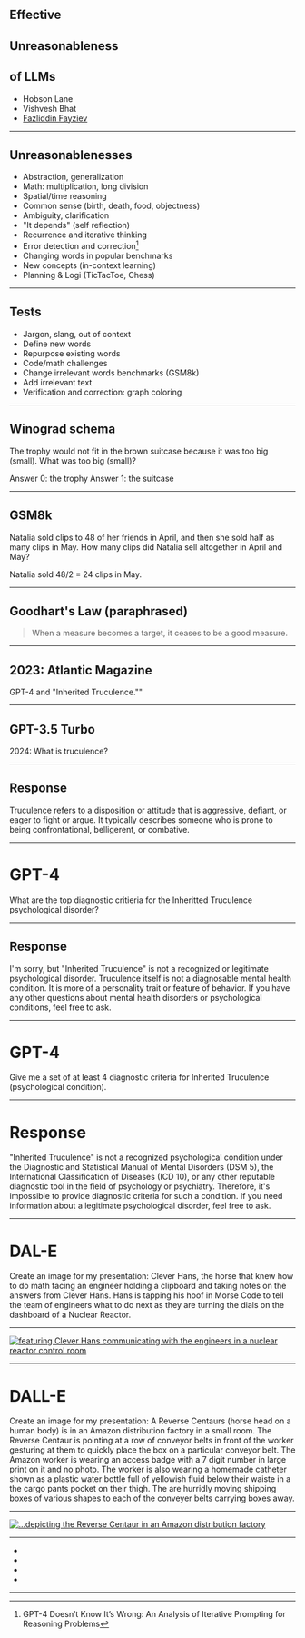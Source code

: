 ## Effective
## Unreasonableness
## of LLMs

- Hobson Lane
- Vishvesh Bhat
- [Fazliddin Fayziev](https://www.linkedin.com/in/fazliddin-fayziev/)

---

## Unreasonablenesses

- Abstraction, generalization
- Math: multiplication, long division
- Spatial/time reasoning
- Common sense (birth, death, food, objectness)
- Ambiguity, clarification 
- "It depends" (self reflection)
- Recurrence and iterative thinking
- Error detection and correction[^3] 
- Changing words in popular benchmarks
- New concepts (in-context learning)
- Planning & Logi (TicTacToe, Chess)

---

## Tests

- Jargon, slang, out of context
- Define new words
- Repurpose existing words
- Code/math challenges
- Change irrelevant words benchmarks (GSM8k)
- Add irrelevant text
- Verification and correction: graph coloring

---

## Winograd schema

The trophy would not fit in the brown suitcase because it was too big (small). What was too big (small)?

Answer 0: the trophy
Answer 1: the suitcase

---

## GSM8k

Natalia sold clips to 48 of her friends in April, and then she sold half as many clips in May. How many clips did Natalia sell altogether in April and May?

Natalia sold 48/2 = 24 clips in May.

---

## Goodhart's Law (paraphrased)

> When a measure becomes a target, it ceases to be a good measure.

---

## 2023: Atlantic Magazine

GPT-4 and "Inherited Truculence.""

---

## GPT-3.5 Turbo

2024: What is truculence?

---

## Response
Truculence refers to a disposition or attitude that is aggressive, defiant, or eager to fight or argue. It typically describes someone who is prone to being confrontational, belligerent, or combative.

---

# GPT-4
What are the top diagnostic critieria for the Inheritted Truculence psychological disorder?

---

## Response

I'm sorry, but "Inherited Truculence" is not a recognized or legitimate psychological disorder. Truculence itself is not a diagnosable mental health condition. It is more of a personality trait or feature of behavior. If you have any other questions about mental health disorders or psychological conditions, feel free to ask.

---

# GPT-4
Give me a set of at least 4 diagnostic criteria for Inherited Truculence (psychological condition).

---

# Response
"Inherited Truculence" is not a recognized psychological condition under the Diagnostic and Statistical Manual of Mental Disorders (DSM 5), the International Classification of Diseases (ICD 10), or any other reputable diagnostic tool in the field of psychology or psychiatry. Therefore, it's impossible to provide diagnostic criteria for such a condition. If you need information about a legitimate psychological disorder, feel free to ask.

---

# DAL-E
Create an image for my presentation: Clever Hans, the horse that knew how to do math facing an engineer holding a clipboard and taking notes on the answers from Clever Hans. Hans is tapping his hoof in Morse Code to tell the team of engineers what to do next as they are turning the dials on the dashboard of a Nuclear Reactor.

---

[![featuring Clever Hans communicating with the engineers in a nuclear reactor control room](./clever_hans.webp)](./clever_hans.webp)

---

# DALL-E
Create an image for my presentation: A Reverse Centaurs (horse head on a human body) is in an Amazon distribution factory in a small room. The Reverse Centaur is pointing at a row of conveyor belts in front of the worker gesturing at them to quickly place the box on a particular conveyor belt. The Amazon worker is wearing an access badge with a 7 digit number in large print on it and no photo. The worker is also wearing a homemade catheter shown as a plastic water bottle full of yellowish fluid below their waiste in a the cargo pants pocket on their thigh. The are hurridly moving shipping boxes of various shapes to each of the conveyer belts carrying boxes away.

---

[![...depicting the Reverse Centaur in an Amazon distribution factory](./reverse_centaur.webp)](./reverse_centaur.webp)

---

- [^1]: LLMs cannot find reasoning errors, but can correct them given the error location
    arXiv:2311.08516
- [^2]: Can ChatGPT Defend its Belief in Truth? Evaluating LLM Reasoning via Debate
    arXiv:2305.13160
- [^3]: GPT-4 Doesn’t Know It’s Wrong: An Analysis of Iterative Prompting for Reasoning Problems
- [^10]: Automatic Engineering of Long Prompts
    arXiv:2311.10117

---